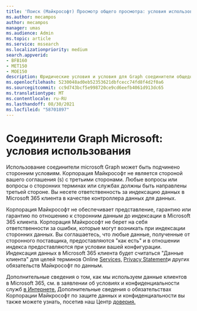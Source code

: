 ```yaml
---
title: 'Поиск (Майкрософт) Просмотр общего просмотра: условия использования'
ms.author: mecampos
author: mecampos
manager: umas
ms.audience: Admin
ms.topic: article
ms.service: mssearch
ms.localizationpriority: medium
search.appverid:
- BFB160
- MET150
- MOE150
description: Юридические условия и условия для Graph соединители общедоступный предварительный просмотр Поиск (Майкрософт)
ms.openlocfilehash: 5230048ad0eb52353621dbfcecc74fd8f4d2f0a6
ms.sourcegitcommit: cc9d743bcf5e998720ce9cd6eefb4061d913dc65
ms.translationtype: MT
ms.contentlocale: ru-RU
ms.lasthandoff: 08/30/2021
ms.locfileid: "58701897"
---
```

<!---Previous ms.author: anfowler --->

# <a name="microsoft-graph-connectors-terms-of-use"></a>Соединители Graph Microsoft: условия использования

Использование соединители microsoft Graph может быть подчинено сторонним условиям. Корпорация Майкрософт не является стороной вашего соглашения (s) с третьими сторонами. Любые вопросы или вопросы о сторонних терминах или службах должны быть направлены третьей стороне. Вы несете ответственность за индексацию данных в Microsoft 365 клиента в качестве контроллера данных для данных.

Корпорация Майкрософт не обеспечивает представление, гарантию или гарантию по отношению к сторонним данным до индексации в Microsoft 365 клиента.  Корпорация Майкрософт не берет на себя ответственности за ошибки, которые могут возникать при индексации сторонних данных.  Вы соглашаетесь, что любые данные, полученные от сторонного поставщика, предоставляются "как есть" и в отношении индекса предоставляются при условии вашей конфигурации. Индексация данных в Microsoft 365 клиента будет считаться "Данные клиента" для целей терминов Online [Services,](http://www.microsoftvolumelicensing.com/Downloader.aspx?documenttype=OST&lang=English) [Privacy Statement](https://privacy.microsoft.com/privacystatement)и других обязательств Майкрософт по данным.

Дополнительные сведения о том, как мы используем [](http://www.microsoftvolumelicensing.com/Downloader.aspx?documenttype=OST&lang=English) данные клиентов в Microsoft 365, см. в заявлении об условиях и конфиденциальности служб [в Интернете.](https://privacy.microsoft.com/privacystatement) Дополнительные сведения о обязательствах Корпорации Майкрософт по защите данных и конфиденциальности вы также можете узнать, посетив наш Центр [доверия.](https://www.microsoft.com/trust-center)
